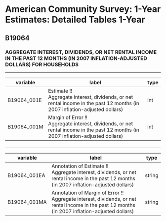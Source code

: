 # American Community Survey: 1-Year Estimates: Detailed Tables 1-Year

## B19064

### AGGREGATE INTEREST, DIVIDENDS, OR NET RENTAL INCOME IN THE PAST 12 MONTHS (IN 2007 INFLATION-ADJUSTED DOLLARS) FOR HOUSEHOLDS

___

| variable | label | type |
| ----- | ----- | ----- |
| B19064_001E | Estimate !!<br>Aggregate interest, dividends, or net rental income in the past 12 months (in 2007 inflation-adjusted dollars) | int |
| B19064_001M | Margin of Error !!<br>Aggregate interest, dividends, or net rental income in the past 12 months (in 2007 inflation-adjusted dollars) | int |
### 

___

| variable | label | type |
| ----- | ----- | ----- |
| B19064_001EA | Annotation of Estimate !!<br>Aggregate interest, dividends, or net rental income in the past 12 months (in 2007 inflation-adjusted dollars) | string |
| B19064_001MA | Annotation of Margin of Error !!<br>Aggregate interest, dividends, or net rental income in the past 12 months (in 2007 inflation-adjusted dollars) | string |

